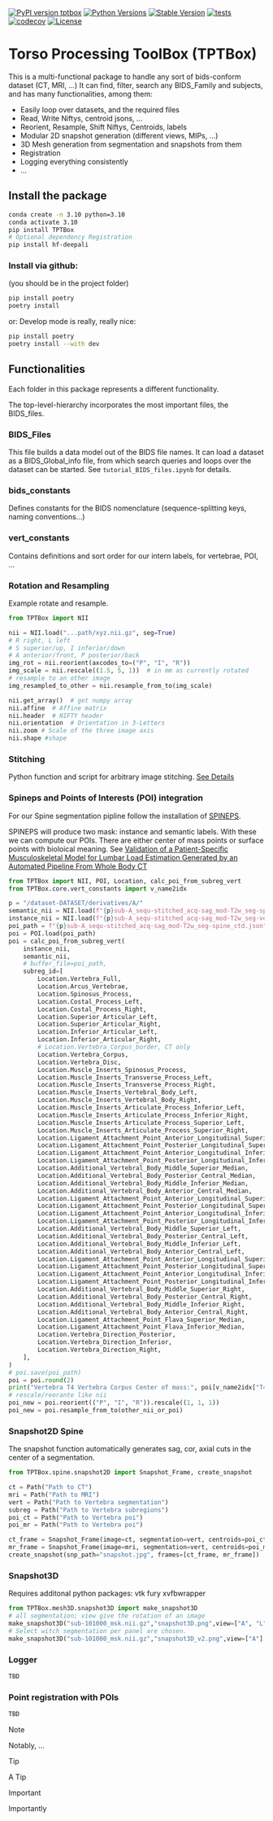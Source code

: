 [![PyPI version tptbox](https://badge.fury.io/py/tptbox.svg)](https://pypi.python.org/pypi/tptbox/)
[![Python Versions](https://img.shields.io/pypi/pyversions/tptbox)](https://pypi.org/project/tptbox/)
[![Stable Version](https://img.shields.io/pypi/v/tptbox?label=stable)](https://pypi.python.org/pypi/tptbox/)
[![tests](https://github.com/Hendrik-code/TPTBox/actions/workflows/tests.yml/badge.svg)](https://github.com/Hendrik-code/TPTBox/actions/workflows/tests.yml)
[![codecov](https://codecov.io/gh/Hendrik-code/TPTBox/graph/badge.svg?token=A7FWUKO9Y4)](https://codecov.io/gh/Hendrik-code/TPTBox)
[![License](https://img.shields.io/badge/License-Apache_2.0-blue.svg)](https://opensource.org/licenses/Apache-2.0)

# Torso Processing ToolBox (TPTBox)

This is a multi-functional package to handle any sort of bids-conform dataset (CT, MRI, ...)
It can find, filter, search any BIDS_Family and subjects, and has many functionalities, among them:
- Easily loop over datasets, and the required files
- Read, Write Niftys, centroid jsons, ...
- Reorient, Resample, Shift Niftys, Centroids, labels
- Modular 2D snapshot generation (different views, MIPs, ...)
- 3D Mesh generation from segmentation and snapshots from them
- Registration
- Logging everything consistently
- ...

## Install the package
```bash
conda create -n 3.10 python=3.10
conda activate 3.10
pip install TPTBox
# Optional dependency Registration
pip install hf-deepali
```
### Install via github:
(you should be in the project folder)
```bash
pip install poetry
poetry install
```
or:
Develop mode is really, really nice:
```bash
pip install poetry
poetry install --with dev
```

## Functionalities

Each folder in this package represents a different functionality.

The top-level-hierarchy incorporates the most important files, the BIDS_files.

### BIDS_Files

This file builds a data model out of the BIDS file names.
It can load a dataset as a BIDS_Global_info file, from which search queries and loops over the dataset can be started.
See ```tutorial_BIDS_files.ipynb``` for details.

### bids_constants
Defines constants for the BIDS nomenclature (sequence-splitting keys, naming conventions...)

### vert_constants

Contains definitions and sort order for our intern labels, for vertebrae, POI, ...

### Rotation and Resampling

Example rotate and resample.

```python
from TPTBox import NII

nii = NII.load("...path/xyz.nii.gz", seg=True)
# R right, L left
# S superior/up, I inferior/down
# A anterior/front, P posterior/back
img_rot = nii.reorient(axcodes_to=("P", "I", "R"))
img_scale = nii.rescale((1.5, 5, 1))  # in mm as currently rotated
# resample to an other image
img_resampled_to_other = nii.resample_from_to(img_scale)

nii.get_array()  # get numpy array
nii.affine  # Affine matrix
nii.header  # NIFTY header
nii.orientation  # Orientation in 3-Letters
nii.zoom # Scale of the three image axis
nii.shape #shape
```
### Stitching
Python function and script for arbitrary image stitching. [See Details](TPTBox/stitching/)
### Spineps and Points of Interests (POI) integration
For our Spine segmentation pipline follow the installation of [SPINEPS](https://github.com/Hendrik-code/spineps).

SPINEPS will produce two mask: instance and semantic labels. With these we can compute our POIs. There are either center of mass points or surface points with bioloical meaning. See [Validation of a Patient-Specific Musculoskeletal Model for Lumbar Load Estimation Generated by an Automated Pipeline From Whole Body CT](https://pubmed.ncbi.nlm.nih.gov/35898642/)
```python
from TPTBox import NII, POI, Location, calc_poi_from_subreg_vert
from TPTBox.core.vert_constants import v_name2idx

p = "/dataset-DATASET/derivatives/A/"
semantic_nii = NII.load(f"{p}sub-A_sequ-stitched_acq-sag_mod-T2w_seg-spine_msk.nii.gz", seg=True)
instance_nii = NII.load(f"{p}sub-A_sequ-stitched_acq-sag_mod-T2w_seg-vert_msk.nii.gz", seg=True)
poi_path = f"{p}sub-A_sequ-stitched_acq-sag_mod-T2w_seg-spine_ctd.json"
poi = POI.load(poi_path)
poi = calc_poi_from_subreg_vert(
    instance_nii,
    semantic_nii,
    # buffer_file=poi_path,
    subreg_id=[
        Location.Vertebra_Full,
        Location.Arcus_Vertebrae,
        Location.Spinosus_Process,
        Location.Costal_Process_Left,
        Location.Costal_Process_Right,
        Location.Superior_Articular_Left,
        Location.Superior_Articular_Right,
        Location.Inferior_Articular_Left,
        Location.Inferior_Articular_Right,
        # Location.Vertebra_Corpus_border, CT only
        Location.Vertebra_Corpus,
        Location.Vertebra_Disc,
        Location.Muscle_Inserts_Spinosus_Process,
        Location.Muscle_Inserts_Transverse_Process_Left,
        Location.Muscle_Inserts_Transverse_Process_Right,
        Location.Muscle_Inserts_Vertebral_Body_Left,
        Location.Muscle_Inserts_Vertebral_Body_Right,
        Location.Muscle_Inserts_Articulate_Process_Inferior_Left,
        Location.Muscle_Inserts_Articulate_Process_Inferior_Right,
        Location.Muscle_Inserts_Articulate_Process_Superior_Left,
        Location.Muscle_Inserts_Articulate_Process_Superior_Right,
        Location.Ligament_Attachment_Point_Anterior_Longitudinal_Superior_Median,
        Location.Ligament_Attachment_Point_Posterior_Longitudinal_Superior_Median,
        Location.Ligament_Attachment_Point_Anterior_Longitudinal_Inferior_Median,
        Location.Ligament_Attachment_Point_Posterior_Longitudinal_Inferior_Median,
        Location.Additional_Vertebral_Body_Middle_Superior_Median,
        Location.Additional_Vertebral_Body_Posterior_Central_Median,
        Location.Additional_Vertebral_Body_Middle_Inferior_Median,
        Location.Additional_Vertebral_Body_Anterior_Central_Median,
        Location.Ligament_Attachment_Point_Anterior_Longitudinal_Superior_Left,
        Location.Ligament_Attachment_Point_Posterior_Longitudinal_Superior_Left,
        Location.Ligament_Attachment_Point_Anterior_Longitudinal_Inferior_Left,
        Location.Ligament_Attachment_Point_Posterior_Longitudinal_Inferior_Left,
        Location.Additional_Vertebral_Body_Middle_Superior_Left,
        Location.Additional_Vertebral_Body_Posterior_Central_Left,
        Location.Additional_Vertebral_Body_Middle_Inferior_Left,
        Location.Additional_Vertebral_Body_Anterior_Central_Left,
        Location.Ligament_Attachment_Point_Anterior_Longitudinal_Superior_Right,
        Location.Ligament_Attachment_Point_Posterior_Longitudinal_Superior_Right,
        Location.Ligament_Attachment_Point_Anterior_Longitudinal_Inferior_Right,
        Location.Ligament_Attachment_Point_Posterior_Longitudinal_Inferior_Right,
        Location.Additional_Vertebral_Body_Middle_Superior_Right,
        Location.Additional_Vertebral_Body_Posterior_Central_Right,
        Location.Additional_Vertebral_Body_Middle_Inferior_Right,
        Location.Additional_Vertebral_Body_Anterior_Central_Right,
        Location.Ligament_Attachment_Point_Flava_Superior_Median,
        Location.Ligament_Attachment_Point_Flava_Inferior_Median,
        Location.Vertebra_Direction_Posterior,
        Location.Vertebra_Direction_Inferior,
        Location.Vertebra_Direction_Right,
    ],
)
# poi.save(poi_path)
poi = poi.round(2)
print("Vertebra T4 Vertebra Corpus Center of mass:", poi[v_name2idx["T4"], Location.Vertebra_Corpus])
# rescale/reorante like nii
poi_new = poi.reorient(("P", "I", "R")).rescale((1, 1, 1))
poi_new = poi.resample_from_to(other_nii_or_poi)

```


### Snapshot2D Spine

The snapshot function automatically generates sag, cor, axial cuts in the center of a segmentation.

```python
from TPTBox.spine.snapshot2D import Snapshot_Frame, create_snapshot

ct = Path("Path to CT")
mri = Path("Path to MRI")
vert = Path("Path to Vertebra segmentation")
subreg = Path("Path to Vertebra subregions")
poi_ct = Path("Path to Vertebra poi")
poi_mr = Path("Path to Vertebra poi")

ct_frame = Snapshot_Frame(image=ct, segmentation=vert, centroids=poi_ct, mode="CT", coronal=True, axial=True)
mr_frame = Snapshot_Frame(image=mri, segmentation=vert, centroids=poi_mr, mode="MRI", coronal=True, axial=True)
create_snapshot(snp_path="snapshot.jpg", frames=[ct_frame, mr_frame])
```


### Snapshot3D

Requires additonal python packages: vtk fury xvfbwrapper

```python
from TPTBox.mesh3D.snapshot3D import make_snapshot3D
# all segmentation; view give the rotation of an image
make_snapshot3D("sub-101000_msk.nii.gz","snapshot3D.png",view=["A", "L", "P", "R"])
# Select witch segmentation per panel are chosen.
make_snapshot3D("sub-101000_msk.nii.gz","snapshot3D_v2.png",view=["A"], ids_list=[[1,2],[3]])
```

### Logger

```python
TBD
```

### Point registration with POIs
```python
TBD
```


> [!Note]
> Notably, ...

> [!TIP]
> A Tip

> [!IMPORTANT]
> Importantly
